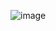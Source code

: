 <img>![image](https://user-images.githubusercontent.com/100869542/174654936-4588d98c-7c57-44dc-9637-10569ba72651.png)</img>
